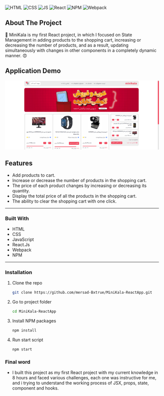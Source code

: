 
<div id="top"></div>

![HTML](https://img.shields.io/badge/HTML5-E34F26?style=for-the-badge&logo=html5&logoColor=white)
![CSS](https://img.shields.io/badge/CSS3-1572B6?style=for-the-badge&logo=css3&logoColor=white)
![JS](https://img.shields.io/badge/JavaScript-F7DF1E?style=for-the-badge&logo=javascript&logoColor=black)
![React](https://img.shields.io/badge/react-%2320232a.svg?style=for-the-badge&logo=react&logoColor=%2361DAFB)
![NPM](https://img.shields.io/badge/NPM-%23000000.svg?style=for-the-badge&logo=npm&logoColor=white)
![Webpack](https://img.shields.io/badge/Webpack-F9DC3e?style=for-the-badge&logo=babel&logoColor=black)

<!-- ABOUT THE PROJECT -->

## About The Project

🔆 MiniKala is my first React project, in which I focused on State Management in adding products to the shopping cart, increasing or decreasing the number of products, and as a result, updating simultaneously with changes in other components in a completely dynamic manner. 😍

## Application Demo
<img src='./public/image/Demo.png' alt='MiniKala preview' >

## Features

- Add products to cart.
- Increase or decrease the number of products in the shopping cart.
- The price of each product changes by increasing or decreasing its quantity.
- Display the total price of all the products in the shopping cart.
- The ability to clear the shopping cart with one click.

---

### Built With

- HTML
- CSS
- JavaScript
- React.Js 
- Webpack
- NPM

---

<!-- GETTING STARTED -->

### Installation

1. Clone the repo
   ```sh
   git clone https://github.com/mersad-Bxtrue/MiniKala-ReactApp.git
   ```
2. Go to project folder
    ```sh
    cd MiniKala-ReactApp
    ```
3. Install NPM packages
   ```sh
   npm install
   ```
4. Run start script
    ```sh
    npm start
    ```

<!-- ACKNOWLEDGMENTS -->

### Final word

- I built this project as my first React project with my current knowledge in 8 hours and faced various challenges, each one was instructive for me, and i trying to understand the working process of JSX, props, state, component and hooks.


